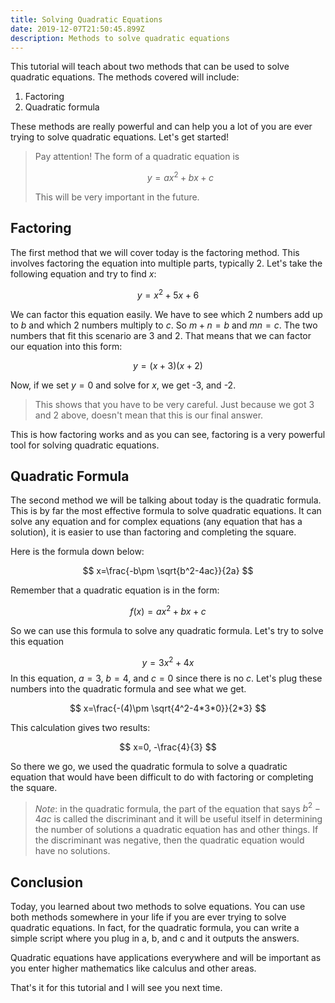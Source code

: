 ```yaml
---
title: Solving Quadratic Equations
date: 2019-12-07T21:50:45.899Z
description: Methods to solve quadratic equations
---
```

This tutorial will teach about two methods that can be used to solve quadratic equations. The methods covered will include:

1. Factoring
2. Quadratic formula

These methods are really powerful and can help you a lot of you are ever trying to solve quadratic equations. Let's get started!

> Pay attention! The form of a quadratic equation is 
>
> $$
> y=ax^2+bx+c
> $$
>
> This will be very important in the future.

## Factoring

The first method that we will cover today is the factoring method. This involves factoring the equation into multiple parts, typically 2. Let's take the following equation and try to find $x$:

$$
y=x^2+5x+6
$$

We can factor this equation easily. We have to see which 2 numbers add up to $b$ and which 2 numbers multiply to $c$. So $m+n=b$ and $mn=c$. The two numbers that fit this scenario are 3 and 2. That means that we can factor our equation into this form:

$$
y=(x+3)(x+2)
$$

Now, if we set $y=0$ and solve for $x$, we get -3, and -2.

> This shows that you have to be very careful. Just because we got 3 and 2 above, doesn't mean that this is our final answer.

This is how factoring works and as you can see, factoring is a very powerful tool for solving quadratic equations.

## Quadratic Formula

The second method we will be talking about today is the quadratic formula. This is by far the most effective formula to solve quadratic equations. It can solve any equation and for complex equations (any equation that has a solution), it is easier to use than factoring and completing the square.

Here is the formula down below:

$$
x=\frac{-b\pm \sqrt{b^2-4ac}}{2a}
$$

Remember that a quadratic equation is in the form:

$$
f(x)=ax^2
+bx+c
$$

So we can use this formula to solve any quadratic formula. Let's try to solve this equation

$$
y=3x^2+4x
$$
In this equation, $a=3$, $b=4$, and $c=0$ since there is no $c$. Let's plug these numbers into the quadratic formula and see what we get.

$$
x=\frac{-(4)\pm \sqrt{4^2-4*3*0}}{2*3}
$$

This calculation gives two results:

$$
x=0, -\frac{4}{3}
$$

So there we go, we used the quadratic formula to solve a quadratic equation that would have been difficult to do with factoring or completing the square.

> _Note_: in the quadratic formula, the part of the equation that says $b^2-4ac$ is called the discriminant and it will be useful itself in determining the number of solutions a quadratic equation has and other things. If the discriminant was negative, then the quadratic equation would have no solutions.

## Conclusion

Today, you learned about two methods to solve equations. You can use both methods somewhere in your life if you are ever trying to solve quadratic equations. In fact, for the quadratic formula, you can write a simple script where you plug in a, b, and c and it outputs the answers. 

Quadratic equations have applications everywhere and will be important as you enter higher mathematics like calculus and other areas.

That's it for this tutorial and I will see you next time.

